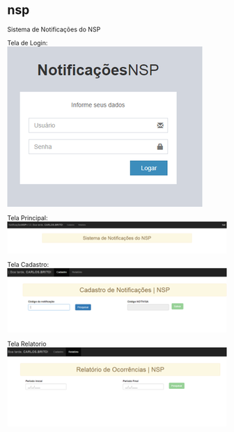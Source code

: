 # nsp
Sistema de Notificações do NSP

Tela de Login:
![alt text](https://github.com/cbcarlos07/nsp/blob/master/public/printnotif/Login.PNG)

Tela Principal:
![alt text](https://github.com/cbcarlos07/nsp/blob/master/public/printnotif/principal.PNG)

Tela Cadastro:
![alt text](https://github.com/cbcarlos07/nsp/blob/master/public/printnotif/cadastro.PNG)

Tela Relatorio
![alt text](https://github.com/cbcarlos07/nsp/blob/master/public/printnotif/relatorio.PNG)
